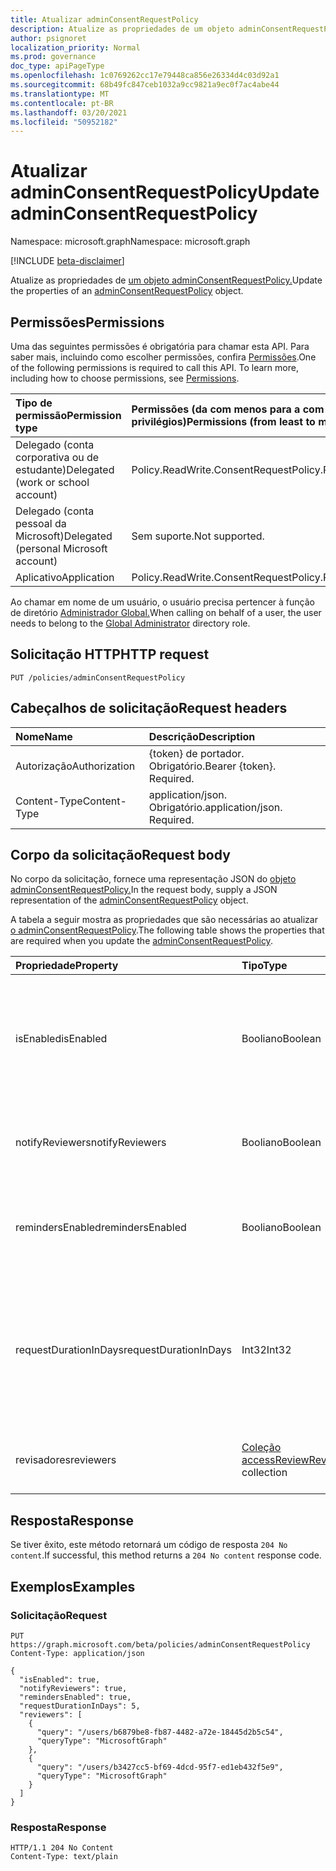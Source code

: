 ```yaml
---
title: Atualizar adminConsentRequestPolicy
description: Atualize as propriedades de um objeto adminConsentRequestPolicy.
author: psignoret
localization_priority: Normal
ms.prod: governance
doc_type: apiPageType
ms.openlocfilehash: 1c0769262cc17e79448ca856e26334d4c03d92a1
ms.sourcegitcommit: 68b49fc847ceb1032a9cc9821a9ec0f7ac4abe44
ms.translationtype: MT
ms.contentlocale: pt-BR
ms.lasthandoff: 03/20/2021
ms.locfileid: "50952182"
---
```

# <a name="update-adminconsentrequestpolicy"></a><span data-ttu-id="23dbb-103">Atualizar adminConsentRequestPolicy</span><span class="sxs-lookup"><span data-stu-id="23dbb-103">Update adminConsentRequestPolicy</span></span>
<span data-ttu-id="23dbb-104">Namespace: microsoft.graph</span><span class="sxs-lookup"><span data-stu-id="23dbb-104">Namespace: microsoft.graph</span></span>

[!INCLUDE [beta-disclaimer](../../includes/beta-disclaimer.md)]

<span data-ttu-id="23dbb-105">Atualize as propriedades de [um objeto adminConsentRequestPolicy.](../resources/adminconsentrequestpolicy.md)</span><span class="sxs-lookup"><span data-stu-id="23dbb-105">Update the properties of an [adminConsentRequestPolicy](../resources/adminconsentrequestpolicy.md) object.</span></span>

## <a name="permissions"></a><span data-ttu-id="23dbb-106">Permissões</span><span class="sxs-lookup"><span data-stu-id="23dbb-106">Permissions</span></span>
<span data-ttu-id="23dbb-p101">Uma das seguintes permissões é obrigatória para chamar esta API. Para saber mais, incluindo como escolher permissões, confira [Permissões](/graph/permissions-reference).</span><span class="sxs-lookup"><span data-stu-id="23dbb-p101">One of the following permissions is required to call this API. To learn more, including how to choose permissions, see [Permissions](/graph/permissions-reference).</span></span>

|<span data-ttu-id="23dbb-109">Tipo de permissão</span><span class="sxs-lookup"><span data-stu-id="23dbb-109">Permission type</span></span>|<span data-ttu-id="23dbb-110">Permissões (da com menos para a com mais privilégios)</span><span class="sxs-lookup"><span data-stu-id="23dbb-110">Permissions (from least to most privileged)</span></span>|
|:---|:---|
|<span data-ttu-id="23dbb-111">Delegado (conta corporativa ou de estudante)</span><span class="sxs-lookup"><span data-stu-id="23dbb-111">Delegated (work or school account)</span></span>|<span data-ttu-id="23dbb-112">Policy.ReadWrite.ConsentRequest</span><span class="sxs-lookup"><span data-stu-id="23dbb-112">Policy.ReadWrite.ConsentRequest</span></span>|
|<span data-ttu-id="23dbb-113">Delegado (conta pessoal da Microsoft)</span><span class="sxs-lookup"><span data-stu-id="23dbb-113">Delegated (personal Microsoft account)</span></span>|<span data-ttu-id="23dbb-114">Sem suporte.</span><span class="sxs-lookup"><span data-stu-id="23dbb-114">Not supported.</span></span>|
|<span data-ttu-id="23dbb-115">Aplicativo</span><span class="sxs-lookup"><span data-stu-id="23dbb-115">Application</span></span>|<span data-ttu-id="23dbb-116">Policy.ReadWrite.ConsentRequest</span><span class="sxs-lookup"><span data-stu-id="23dbb-116">Policy.ReadWrite.ConsentRequest</span></span>|

<span data-ttu-id="23dbb-117">Ao chamar em nome de um usuário, o usuário precisa pertencer à função de diretório [Administrador Global.](/azure/active-directory/roles/permissions-reference)</span><span class="sxs-lookup"><span data-stu-id="23dbb-117">When calling on behalf of a user, the user needs to belong to the [Global Administrator](/azure/active-directory/roles/permissions-reference) directory role.</span></span>

## <a name="http-request"></a><span data-ttu-id="23dbb-118">Solicitação HTTP</span><span class="sxs-lookup"><span data-stu-id="23dbb-118">HTTP request</span></span>

<!-- {
  "blockType": "ignored"
}
-->
``` http
PUT /policies/adminConsentRequestPolicy 
```

## <a name="request-headers"></a><span data-ttu-id="23dbb-119">Cabeçalhos de solicitação</span><span class="sxs-lookup"><span data-stu-id="23dbb-119">Request headers</span></span>
|<span data-ttu-id="23dbb-120">Nome</span><span class="sxs-lookup"><span data-stu-id="23dbb-120">Name</span></span>|<span data-ttu-id="23dbb-121">Descrição</span><span class="sxs-lookup"><span data-stu-id="23dbb-121">Description</span></span>|
|:---|:---|
|<span data-ttu-id="23dbb-122">Autorização</span><span class="sxs-lookup"><span data-stu-id="23dbb-122">Authorization</span></span>|<span data-ttu-id="23dbb-p102">{token} de portador. Obrigatório.</span><span class="sxs-lookup"><span data-stu-id="23dbb-p102">Bearer {token}. Required.</span></span>|
|<span data-ttu-id="23dbb-125">Content-Type</span><span class="sxs-lookup"><span data-stu-id="23dbb-125">Content-Type</span></span>|<span data-ttu-id="23dbb-p103">application/json. Obrigatório.</span><span class="sxs-lookup"><span data-stu-id="23dbb-p103">application/json. Required.</span></span>|

## <a name="request-body"></a><span data-ttu-id="23dbb-128">Corpo da solicitação</span><span class="sxs-lookup"><span data-stu-id="23dbb-128">Request body</span></span>
<span data-ttu-id="23dbb-129">No corpo da solicitação, fornece uma representação JSON do [objeto adminConsentRequestPolicy.](../resources/adminconsentrequestpolicy.md)</span><span class="sxs-lookup"><span data-stu-id="23dbb-129">In the request body, supply a JSON representation of the [adminConsentRequestPolicy](../resources/adminconsentrequestpolicy.md) object.</span></span>

<span data-ttu-id="23dbb-130">A tabela a seguir mostra as propriedades que são necessárias ao atualizar [o adminConsentRequestPolicy](../resources/adminconsentrequestpolicy.md).</span><span class="sxs-lookup"><span data-stu-id="23dbb-130">The following table shows the properties that are required when you update the [adminConsentRequestPolicy](../resources/adminconsentrequestpolicy.md).</span></span>

|<span data-ttu-id="23dbb-131">Propriedade</span><span class="sxs-lookup"><span data-stu-id="23dbb-131">Property</span></span>|<span data-ttu-id="23dbb-132">Tipo</span><span class="sxs-lookup"><span data-stu-id="23dbb-132">Type</span></span>|<span data-ttu-id="23dbb-133">Descrição</span><span class="sxs-lookup"><span data-stu-id="23dbb-133">Description</span></span>|
|:---|:---|:---|
|<span data-ttu-id="23dbb-134">isEnabled</span><span class="sxs-lookup"><span data-stu-id="23dbb-134">isEnabled</span></span>|<span data-ttu-id="23dbb-135">Booliano</span><span class="sxs-lookup"><span data-stu-id="23dbb-135">Boolean</span></span>|<span data-ttu-id="23dbb-136">Especifica se o recurso de solicitação de consentimento do administrador está habilitado ou desabilitado.</span><span class="sxs-lookup"><span data-stu-id="23dbb-136">Specifies whether the admin consent request feature is enabled or disabled.</span></span>|
|<span data-ttu-id="23dbb-137">notifyReviewers</span><span class="sxs-lookup"><span data-stu-id="23dbb-137">notifyReviewers</span></span>|<span data-ttu-id="23dbb-138">Booliano</span><span class="sxs-lookup"><span data-stu-id="23dbb-138">Boolean</span></span>|<span data-ttu-id="23dbb-139">Especifica se os revisadores receberão notificações.</span><span class="sxs-lookup"><span data-stu-id="23dbb-139">Specifies whether reviewers will receive notifications.</span></span>|
|<span data-ttu-id="23dbb-140">remindersEnabled</span><span class="sxs-lookup"><span data-stu-id="23dbb-140">remindersEnabled</span></span>|<span data-ttu-id="23dbb-141">Booliano</span><span class="sxs-lookup"><span data-stu-id="23dbb-141">Boolean</span></span>|<span data-ttu-id="23dbb-142">Especifica se os revisadores receberão emails de lembrete.</span><span class="sxs-lookup"><span data-stu-id="23dbb-142">Specifies whether reviewers will receive reminder emails.</span></span>|
|<span data-ttu-id="23dbb-143">requestDurationInDays</span><span class="sxs-lookup"><span data-stu-id="23dbb-143">requestDurationInDays</span></span>|<span data-ttu-id="23dbb-144">Int32</span><span class="sxs-lookup"><span data-stu-id="23dbb-144">Int32</span></span>|<span data-ttu-id="23dbb-145">Especifica a duração em que a solicitação está ativa antes de expirar automaticamente se nenhuma decisão for aplicada.</span><span class="sxs-lookup"><span data-stu-id="23dbb-145">Specifies the duration the request is active before it automatically expires if no decision is applied.</span></span>|
|<span data-ttu-id="23dbb-146">revisadores</span><span class="sxs-lookup"><span data-stu-id="23dbb-146">reviewers</span></span>|<span data-ttu-id="23dbb-147">[Coleção accessReviewReviewerScope](../resources/accessreviewreviewerscope.md)</span><span class="sxs-lookup"><span data-stu-id="23dbb-147">[accessReviewReviewerScope](../resources/accessreviewreviewerscope.md) collection</span></span>|<span data-ttu-id="23dbb-148">A lista de revisadores para o consentimento do administrador.</span><span class="sxs-lookup"><span data-stu-id="23dbb-148">The list of reviewers for the admin consent.</span></span>|



## <a name="response"></a><span data-ttu-id="23dbb-149">Resposta</span><span class="sxs-lookup"><span data-stu-id="23dbb-149">Response</span></span>

<span data-ttu-id="23dbb-150">Se tiver êxito, este método retornará um código de resposta `204 No content`.</span><span class="sxs-lookup"><span data-stu-id="23dbb-150">If successful, this method returns a `204 No content` response code.</span></span>

## <a name="examples"></a><span data-ttu-id="23dbb-151">Exemplos</span><span class="sxs-lookup"><span data-stu-id="23dbb-151">Examples</span></span>

### <a name="request"></a><span data-ttu-id="23dbb-152">Solicitação</span><span class="sxs-lookup"><span data-stu-id="23dbb-152">Request</span></span>
<!-- {
  "blockType": "request",
  "name": "update_adminconsentrequestpolicy"
}
-->
``` http
PUT https://graph.microsoft.com/beta/policies/adminConsentRequestPolicy 
Content-Type: application/json

{
  "isEnabled": true,
  "notifyReviewers": true,
  "remindersEnabled": true,
  "requestDurationInDays": 5,
  "reviewers": [
    {
      "query": "/users/b6879be8-fb87-4482-a72e-18445d2b5c54",
      "queryType": "MicrosoftGraph"
    },
    {
      "query": "/users/b3427cc5-bf69-4dcd-95f7-ed1eb432f5e9",
      "queryType": "MicrosoftGraph"
    }
  ]
}
```


### <a name="response"></a><span data-ttu-id="23dbb-153">Resposta</span><span class="sxs-lookup"><span data-stu-id="23dbb-153">Response</span></span>
<!-- {
  "blockType": "response",
  "truncated": true
}
-->
``` http
HTTP/1.1 204 No Content
Content-Type: text/plain
```
